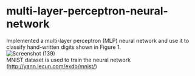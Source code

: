 # multi-layer-perceptron-neural-network

Implemented a multi-layer perceptron (MLP) neural network and use it to classify hand-written digits shown in Figure 1.
<br/>
![Screenshot (139)](https://user-images.githubusercontent.com/62418702/174685671-b39ab17c-a512-47c7-933a-1033a5812c3b.png)
<br/>
MNIST dataset is used to train the neural network (http://yann.lecun.com/exdb/mnist/)
